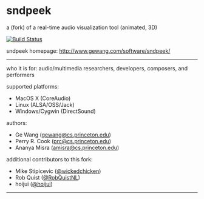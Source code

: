 
# sndpeek
a (fork) of a real-time audio visualization tool (animated, 3D)

[![Build Status](https://travis-ci.org/wickedchicken/sndpeek.svg?branch=master)](https://travis-ci.org/wickedchicken/sndpeek)

sndpeek homepage:
    http://www.gewang.com/software/sndpeek/

---

who it is for: audio/multimedia researchers, developers, composers,
and performers

supported platforms:
  - MacOS X (CoreAudio)
  - Linux (ALSA/OSS/Jack)
  - Windows/Cygwin (DirectSound)

authors:
  - Ge Wang (gewang@cs.princeton.edu)
  - Perry R. Cook (prc@cs.princeton.edu)
  - Ananya Misra (amisra@cs.princeton.edu)

additional contributors to this fork:
  - Mike Stipicevic ([@wickedchicken](https://github.com/wickedchicken))
  - Rob Quist ([@RobQuistNL](https://github.com/RobQuistNL))
  - hoijui ([@hoijui](https://github.com/hoijui))

---

